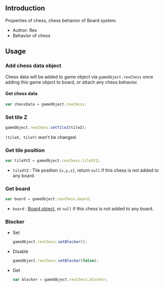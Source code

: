 ## Introduction

Properties of chess, chess behavior of Board system.

- Author: Rex
- Behavior of chess

## Usage

### Add chess data object

Chess data will be added to game object via `gameObject.rexChess` once adding this game object to board, or attach any chess behavior.

#### Get chess data

```javascript
var chessData = gameObject.rexChess;
```

### Set tile Z

```javascript
gameObject.rexChess.setTileZ(tileZ);
```

`(tileX, tileY)` won't be changed.

### Get tile position

```javascript
var tileXYZ = gameObject.rexChess.tileXYZ;
```

- `tileXYZ` : Tile position `{x,y,z}`, return `null` if this chess is not added to any board.

### Get board

```javascript
var board = gameObject.rexChess.board;
```

- `board` : [Board object](board.md), or `null` if this chess is not added to any board.

### Blocker

- Set
    ```javascript
    gameObject.rexChess.setBlocker();
    ```
- Disable
    ```javascript
    gameObject.rexChess.setBlocker(false);
    ```
- Get
    ```javascript
    var blocker = gameObject.rexChess.blocker;
    ```